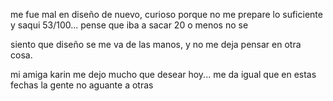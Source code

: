 me fue mal en diseño de nuevo, curioso porque no me prepare lo suficiente y saqui 53/100...
pense que iba a sacar 20 o menos no se

siento que diseño se me va de las manos, y no me deja pensar en otra cosa.

mi amiga karin me dejo mucho que desear hoy... me da igual que en estas fechas la gente no aguante a otras